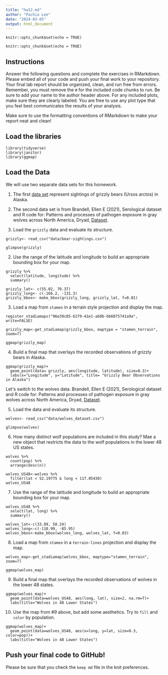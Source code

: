 ```yaml
---
title: "hw12.md"
author: "Pachia Lee"
date: "2024-03-05"
output: html_document
---
```


```{r setup, include=FALSE}
knitr::opts_chunk$set(echo = TRUE)
```

```{r setup, include=FALSE}
knitr::opts_chunk$set(echo = TRUE)
```

## Instructions
Answer the following questions and complete the exercises in RMarkdown. Please embed all of your code and push your final work to your repository. Your final lab report should be organized, clean, and run free from errors. Remember, you must remove the `#` for the included code chunks to run. Be sure to add your name to the author header above. For any included plots, make sure they are clearly labeled. You are free to use any plot type that you feel best communicates the results of your analysis.  

Make sure to use the formatting conventions of RMarkdown to make your report neat and clean!  

## Load the libraries  
```{r message=FALSE, warning=FALSE}
library(tidyverse)
library(janitor)
library(ggmap)
``` 

## Load the Data
We will use two separate data sets for this homework.  

1. The first [data set](https://rcweb.dartmouth.edu/~f002d69/workshops/index_rspatial.html) represent sightings of grizzly bears (Ursos arctos) in Alaska.  

2. The second data set is from Brandell, Ellen E (2021), Serological dataset and R code for: Patterns and processes of pathogen exposure in gray wolves across North America, Dryad, [Dataset](https://doi.org/10.5061/dryad.5hqbzkh51).  

1. Load the `grizzly` data and evaluate its structure.  
```{r}
grizzly<- read_csv("data/bear-sightings.csv")
```

```{r}
glimpse(grizzly)
```

2. Use the range of the latitude and longitude to build an appropriate bounding box for your map. 
```{r}
grizzly %>% 
  select(latitude, longitude) %>% 
  summary()
```

```{r}
grizzly_lat<- c(55.02, 70.37)
grizzly_long<- c(-166.2, -131.3)
grizzly_bbox<- make_bbox(grizzly_long, grizzly_lat, f=0.01)
```

3. Load a map from `stamen` in a terrain style projection and display the map.  
```{r}
register_stadiamaps("96e39c85-6279-41e1-ab0b-bb6075741a9a", write=FALSE)
```

```{r}
grizzly_map<-get_stadiamap(grizzly_bbox, maptype = "stamen_terrain", zoom=7)
```

```{r}
ggmap(grizzly_map)
```

4. Build a final map that overlays the recorded observations of grizzly bears in Alaska.  
```{r}
ggmap(grizzly_map)+
  geom_point(data= grizzly, aes(longitude, latitude), size=0.3)+
  labs(x="Longitude", y="Latitude", title= "Grizzly Bear Observations in Alaska")
```

Let's switch to the wolves data. Brandell, Ellen E (2021), Serological dataset and R code for: Patterns and processes of pathogen exposure in gray wolves across North America, Dryad, [Dataset](https://doi.org/10.5061/dryad.5hqbzkh51).  

5. Load the data and evaluate its structure.  
```{r}
wolves<- read_csv("data/wolves_dataset.csv")
```

```{r}
glimpse(wolves)
```

6. How many distinct wolf populations are included in this study? Mae a new object that restricts the data to the wolf populations in the lower 48 US states.  
```{r}
wolves %>% 
  count(pop) %>% 
  arrange(desc(n))
```

```{r}
wolves_US48<-wolves %>% 
  filter(lat < 52.19775 & long < 117.05430) 
wolves_US48
```

7. Use the range of the latitude and longitude to build an appropriate bounding box for your map. 
```{r}
wolves_US48 %>% 
  select(lat, long) %>% 
  summary()
```

```{r}
wolves_lat<-c(33.89, 50.24)
wolves_long<-c(-110.99, -85.95)
wolves_bbox<-make_bbox(wolves_long, wolves_lat, f=0.03)
```

8.  Load a map from `stamen` in a `terrain-lines` projection and display the map.  
```{r}
wolves_map<-get_stadiamap(wolves_bbox, maptype="stamen_terrain", zoom=7)
```

```{r}
ggmap(wolves_map)
```

9. Build a final map that overlays the recorded observations of wolves in the lower 48 states. 
```{r}
ggmap(wolves_map)+
  geom_point(data=wolves_US48, aes(long, lat), size=2, na.rm=T)+
  labs(title="Wolves in 48 Lower States")
```

10. Use the map from #9 above, but add some aesthetics. Try to `fill` and `color` by population.  
```{r}
ggmap(wolves_map)+
  geom_point(data=wolves_US48, aes(x=long, y=lat, size=0.3, color=pop))+
  labs(title="Wolves in 48 Lower States")
```

## Push your final code to GitHub!
Please be sure that you check the `keep md` file in the knit preferences. 